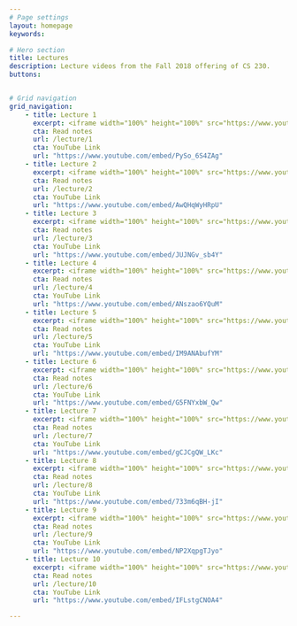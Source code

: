 ```yaml
---
# Page settings
layout: homepage
keywords:

# Hero section
title: Lectures
description: Lecture videos from the Fall 2018 offering of CS 230.
buttons:


# Grid navigation
grid_navigation:
    - title: Lecture 1
      excerpt: <iframe width="100%" height="100%" src="https://www.youtube.com/embed/PySo_6S4ZAg" frameborder="0" allowfullscreen></iframe>
      cta: Read notes
      url: /lecture/1
      cta: YouTube Link
      url: "https://www.youtube.com/embed/PySo_6S4ZAg"
    - title: Lecture 2
      excerpt: <iframe width="100%" height="100%" src="https://www.youtube.com/embed/AwQHqWyHRpU" frameborder="0" allowfullscreen></iframe> 
      cta: Read notes
      url: /lecture/2
      cta: YouTube Link
      url: "https://www.youtube.com/embed/AwQHqWyHRpU"
    - title: Lecture 3
      excerpt: <iframe width="100%" height="100%" src="https://www.youtube.com/embed/JUJNGv_sb4Y" frameborder="0" allowfullscreen></iframe>
      cta: Read notes
      url: /lecture/3
      cta: YouTube Link
      url: "https://www.youtube.com/embed/JUJNGv_sb4Y"
    - title: Lecture 4
      excerpt: <iframe width="100%" height="100%" src="https://www.youtube.com/embed/ANszao6YQuM" frameborder="0" allowfullscreen></iframe>
      cta: Read notes
      url: /lecture/4
      cta: YouTube Link
      url: "https://www.youtube.com/embed/ANszao6YQuM"
    - title: Lecture 5
      excerpt: <iframe width="100%" height="100%" src="https://www.youtube.com/embed/IM9ANAbufYM" frameborder="0" allowfullscreen></iframe>
      cta: Read notes
      url: /lecture/5
      cta: YouTube Link
      url: "https://www.youtube.com/embed/IM9ANAbufYM"
    - title: Lecture 6
      excerpt: <iframe width="100%" height="100%" src="https://www.youtube.com/embed/G5FNYxbW_Qw" frameborder="0" allowfullscreen></iframe>
      cta: Read notes
      url: /lecture/6
      cta: YouTube Link
      url: "https://www.youtube.com/embed/G5FNYxbW_Qw"
    - title: Lecture 7
      excerpt: <iframe width="100%" height="100%" src="https://www.youtube.com/embed/gCJCgQW_LKc" frameborder="0" allowfullscreen></iframe>
      cta: Read notes
      url: /lecture/7
      cta: YouTube Link
      url: "https://www.youtube.com/embed/gCJCgQW_LKc"
    - title: Lecture 8
      excerpt: <iframe width="100%" height="100%" src="https://www.youtube.com/embed/733m6qBH-jI" frameborder="0" allowfullscreen></iframe>
      cta: Read notes
      url: /lecture/8
      cta: YouTube Link
      url: "https://www.youtube.com/embed/733m6qBH-jI"
    - title: Lecture 9
      excerpt: <iframe width="100%" height="100%" src="https://www.youtube.com/embed/NP2XqpgTJyo" frameborder="0" allowfullscreen></iframe>
      cta: Read notes
      url: /lecture/9
      cta: YouTube Link
      url: "https://www.youtube.com/embed/NP2XqpgTJyo"
    - title: Lecture 10
      excerpt: <iframe width="100%" height="100%" src="https://www.youtube.com/embed/IFLstgCNOA4" frameborder="0" allowfullscreen></iframe>
      cta: Read notes
      url: /lecture/10
      cta: YouTube Link
      url: "https://www.youtube.com/embed/IFLstgCNOA4"

---
```

